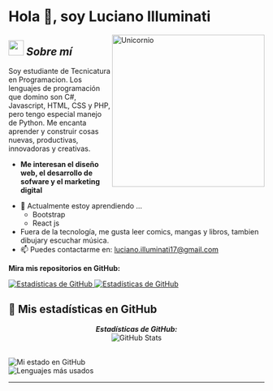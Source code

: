 # Hola 👋, soy Luciano Illuminati

<img align="right" width=300px alt="Unicornio" src="https://c.tenor.com/GN73MKBawZYAAAAi/busy-cute.gif" />

## <img src="https://media.giphy.com/media/ObNTw8Uzwy6KQ/giphy.gif" width="30px">&nbsp;***Sobre mí***

Soy estudiante de Tecnicatura en Programacion. Los lenguajes de programación que domino son C#, Javascript, HTML, CSS y PHP, pero tengo especial manejo de Python. Me encanta aprender y construir cosas nuevas, productivas, innovadoras y creativas.  
* **Me interesan el diseño web, el desarrollo de sofware y el marketing digital**
- 🌱 Actualmente estoy aprendiendo ...
  - Bootstrap
  - React js  <br>
- Fuera de la tecnología, me gusta leer comics, mangas y libros, tambien dibujary escuchar música. 
- 📫 Puedes contactarme en: <a href="luciano.illuminati17@gmail.com">luciano.illuminati17@gmail.com</a>  

__Mira mis repositorios en GitHub:__  

<div>
  <p>
    <a href="https://github.com/Luci-fer666/Raiting-Games.git">
      <img src="https://github-readme-stats.vercel.app/api/pin/?username=Luci-fer666&repo=Raiting-Games" alt="Estadísticas de GitHub" />
    </a>
    <a href="https://github.com/Luci-fer666/Calculadora-Formula-Resolvente-Cuadratica-.git">
      <img src="https://github-readme-stats.vercel.app/api/pin/?username=Luci-fer666&repo=Calculadora-Formula-Resolvente-Cuadratica-" alt="Estadísticas de GitHub" />
    </a>
  </p>
</div>


<h2>👀 Mis estadísticas en GitHub</h2>

<div>
  <p align="center">
  <b><em>Estadísticas de GitHub:</em></b> <br/>
    <img src="https://github-readme-streak-stats.herokuapp.com/?user=Luci-fer666" alt="GitHub Stats" /> <br/><br/>
  
</div>

![Mi estado en GitHub](https://github-readme-stats.vercel.app/api?username=Luci-fer666&show_icons=true&include_all_commits=true)  
![Lenguajes más usados](https://github-readme-stats.vercel.app/api/top-langs/?username=Luci-fer666&layout=compact)

---------------------------------------------------------------------------------------------------------------------
